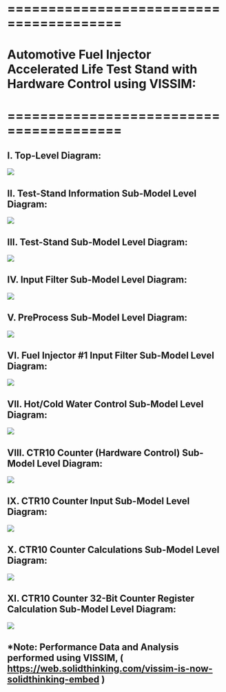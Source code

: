 # ========================================
# Automotive Fuel Injector Accelerated Life Test Stand with Hardware Control using VISSIM:
# ========================================

## I. Top-Level Diagram:

![](./images/image_01.png)

## 
## 
## II. Test-Stand Information Sub-Model Level Diagram:

![](./images/image_02.png)

## 
## 
## III. Test-Stand Sub-Model Level Diagram:

![](./images/image_03.png)

## 
## 
## IV. Input Filter Sub-Model Level Diagram:

![](./images/image_04.png)

## 
## 
## V. PreProcess Sub-Model Level Diagram:

![](./images/image_05.png)

## 
## 
## VI. Fuel Injector #1 Input Filter Sub-Model Level Diagram:

![](./images/image_06.png)

## 
## 
## VII. Hot/Cold Water Control Sub-Model Level Diagram:

![](./images/image_07.png)

## 
## 
## VIII. CTR10 Counter (Hardware Control) Sub-Model Level Diagram:

![](./images/image_08.png)

## 
## 
## IX. CTR10 Counter Input Sub-Model Level Diagram:

![](./images/image_09.png)

## 
## 
## X. CTR10 Counter Calculations Sub-Model Level Diagram:

![](./images/image_10.png)

## 
## 
## XI. CTR10 Counter 32-Bit Counter Register Calculation Sub-Model Level Diagram:

![](./images/image_11.png)

## 
## *Note: Performance Data and Analysis performed using VISSIM, ( https://web.solidthinking.com/vissim-is-now-solidthinking-embed )